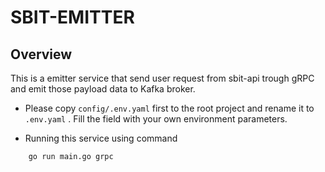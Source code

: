 # SBIT-EMITTER

## Overview

This is a emitter service that send user request from sbit-api trough gRPC and emit those payload data to Kafka broker.   

- Please copy `config/.env.yaml` first to the root project and rename it to `.env.yaml` . Fill the field with your own environment parameters.    

- Running this service using command 
```bash
    go run main.go grpc
```